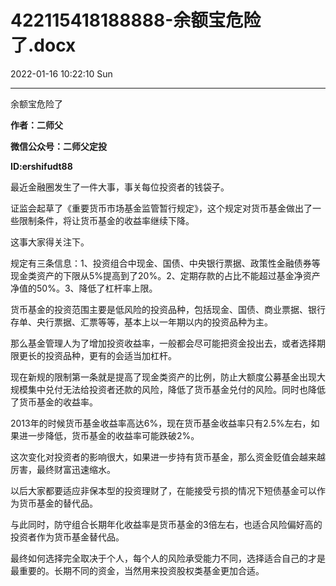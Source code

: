 # 422115418188888-余额宝危险了.docx

2022-01-16 10:22:10 Sun

----

余额宝危险了

__作者：二师父__

__微信公众号：二师父定投__

__ID:ershifudt88__

最近金融圈发生了一件大事，事关每位投资者的钱袋子。

证监会起草了《重要货币市场基金监管暂行规定》，这个规定对货币基金做出了一些限制条件，将让货币基金的收益率继续下降。

这事大家得关注下。

规定有三条信息：1、投资组合中现金、国债、中央银行票据、政策性金融债券等现金类资产的下限从5%提高到了20%。2、定期存款的占比不能超过基金净资产净值的50%。3、降低了杠杆率上限。

货币基金的投资范围主要是低风险的投资品种，包括现金、国债、商业票据、银行存单、央行票据、汇票等等，基本上以一年期以内的投资品种为主。

那么基金管理人为了增加投资收益率，一般都会尽可能把资金投出去，或者选择期限更长的投资品种，更有的会适当加杠杆。

现在新规的限制第一条就是提高了现金类资产的比例，防止大额度公募基金出现大规模集中兑付无法给投资者还款的风险，降低了货币基金兑付的风险。同时也降低了货币基金的收益率。

2013年的时候货币基金收益率高达6%，现在货币基金收益率只有2\.5%左右，如果进一步降低，货币基金的收益率可能跌破2%。

这次变化对投资者的影响很大，如果进一步持有货币基金，那么资金贬值会越来越厉害，最终财富迅速缩水。

以后大家都要适应非保本型的投资理财了，在能接受亏损的情况下短债基金可以作为货币基金的替代品。

与此同时，防守组合长期年化收益率是货币基金的3倍左右，也适合风险偏好高的投资者作为货币基金替代品。

最终如何选择完全取决于个人，每个人的风险承受能力不同，选择适合自己的才是最重要的。长期不同的资金，当然用来投资股权类基金更加合适。

